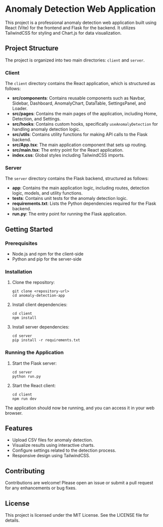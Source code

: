 # Anomaly Detection Web Application

This project is a professional anomaly detection web application built using React (Vite) for the frontend and Flask for the backend. It utilizes TailwindCSS for styling and Chart.js for data visualization.

## Project Structure

The project is organized into two main directories: `client` and `server`.

### Client

The `client` directory contains the React application, which is structured as follows:

- **src/components**: Contains reusable components such as Navbar, Sidebar, Dashboard, AnomalyChart, DataTable, SettingsPanel, and Loader.
- **src/pages**: Contains the main pages of the application, including Home, Detection, and Settings.
- **src/hooks**: Contains custom hooks, specifically `useAnomalyDetection` for handling anomaly detection logic.
- **src/utils**: Contains utility functions for making API calls to the Flask backend.
- **src/App.tsx**: The main application component that sets up routing.
- **src/main.tsx**: The entry point for the React application.
- **index.css**: Global styles including TailwindCSS imports.

### Server

The `server` directory contains the Flask backend, structured as follows:

- **app**: Contains the main application logic, including routes, detection logic, models, and utility functions.
- **tests**: Contains unit tests for the anomaly detection logic.
- **requirements.txt**: Lists the Python dependencies required for the Flask backend.
- **run.py**: The entry point for running the Flask application.

## Getting Started

### Prerequisites

- Node.js and npm for the client-side
- Python and pip for the server-side

### Installation

1. Clone the repository:
   ```
   git clone <repository-url>
   cd anomaly-detection-app
   ```

2. Install client dependencies:
   ```
   cd client
   npm install
   ```

3. Install server dependencies:
   ```
   cd server
   pip install -r requirements.txt
   ```

### Running the Application

1. Start the Flask server:
   ```
   cd server
   python run.py
   ```

2. Start the React client:
   ```
   cd client
   npm run dev
   ```

The application should now be running, and you can access it in your web browser.

## Features

- Upload CSV files for anomaly detection.
- Visualize results using interactive charts.
- Configure settings related to the detection process.
- Responsive design using TailwindCSS.

## Contributing

Contributions are welcome! Please open an issue or submit a pull request for any enhancements or bug fixes.

## License

This project is licensed under the MIT License. See the LICENSE file for details.